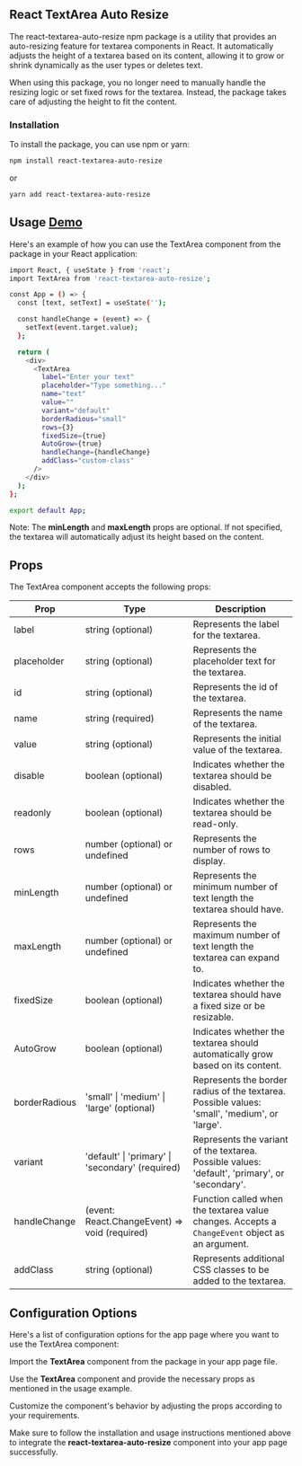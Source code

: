 ## React TextArea Auto Resize

The react-textarea-auto-resize npm package is a utility that provides an auto-resizing feature for textarea components in React. It automatically adjusts the height of a textarea based on its content, allowing it to grow or shrink dynamically as the user types or deletes text.

When using this package, you no longer need to manually handle the resizing logic or set fixed rows for the textarea. Instead, the package takes care of adjusting the height to fit the content.

### Installation

To install the package, you can use npm or yarn:

```sh
npm install react-textarea-auto-resize
```

or

```sh
yarn add react-textarea-auto-resize
```

## Usage [Demo](https://codesandbox.io/s/react-textarea-auto-resize-yzdtmr)

Here's an example of how you can use the TextArea component from the package in your React application:

```sh
import React, { useState } from 'react';
import TextArea from 'react-textarea-auto-resize';

const App = () => {
  const [text, setText] = useState('');

  const handleChange = (event) => {
    setText(event.target.value);
  };

  return (
    <div>
      <TextArea
        label="Enter your text"
        placeholder="Type something..."
        name="text"
        value=""
        variant="default"
        borderRadious="small"
        rows={3}
        fixedSize={true}
        AutoGrow={true}
        handleChange={handleChange}
        addClass="custom-class"
      />
    </div>
  );
};

export default App;

```

Note: The **__minLength__** and **__maxLength__** props are optional. If not specified, the textarea will automatically adjust its height based on the content.

## Props

The TextArea component accepts the following props:


| Prop           | Type                                                                | Description                                                                                             |
| -------------- | ------------------------------------------------------------------- | ------------------------------------------------------------------------------------------------------- |
| label          | string (optional)                                                   | Represents the label for the textarea.                                                                  |
| placeholder    | string (optional)                                                   | Represents the placeholder text for the textarea.                                                       |
| id             | string (optional)                                                   | Represents the id of the textarea.                                                                      |
| name           | string (required)                                                   | Represents the name of the textarea.                                                                    |
| value          | string (optional)                                                   | Represents the initial value of the textarea.                                                           |
| disable        | boolean (optional)                                                  | Indicates whether the textarea should be disabled.                                                      |
| readonly       | boolean (optional)                                                  | Indicates whether the textarea should be read-only.                                                     |
| rows           | number (optional) or undefined                                       | Represents the number of rows to display.                                                               |
| minLength        | number (optional) or undefined                                       | Represents the minimum number of text length the textarea should have.                                          |
| maxLength        | number (optional) or undefined                                       | Represents the maximum number of text length the textarea can expand to.                                        |
| fixedSize      | boolean (optional)                                                  | Indicates whether the textarea should have a fixed size or be resizable.                                |
| AutoGrow       | boolean (optional)                                                  | Indicates whether the textarea should automatically grow based on its content.                          |
| borderRadious  | 'small' \| 'medium' \| 'large' (optional)                            | Represents the border radius of the textarea. Possible values: 'small', 'medium', or 'large'.          |
| variant        | 'default' \| 'primary' \| 'secondary' (required)                     | Represents the variant of the textarea. Possible values: 'default', 'primary', or 'secondary'.         |
| handleChange   | (event: React.ChangeEvent<HTMLTextAreaElement>) => void (required)   | Function called when the textarea value changes. Accepts a `ChangeEvent` object as an argument.        |
| addClass       | string (optional)                                                   | Represents additional CSS classes to be added to the textarea.                                          |


## Configuration Options

Here's a list of configuration options for the app page where you want to use the TextArea component:

Import the **TextArea** component from the package in your app page file.

Use the **TextArea** component and provide the necessary props as mentioned in the usage example.

Customize the component's behavior by adjusting the props according to your requirements.

Make sure to follow the installation and usage instructions mentioned above to integrate the **react-textarea-auto-resize** component into your app page successfully.
